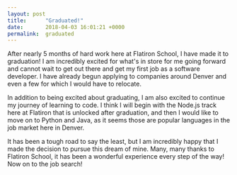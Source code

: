 ```yaml
---
layout: post
title:      "Graduated!"
date:       2018-04-03 16:01:21 +0000
permalink:  graduated
---
```



After nearly 5 months of hard work here at Flatiron School, I have made it to graduation! I am incredibly excited for what's in store for me going forward and cannot wait to get out there and get my first job as a software developer. I have already begun applying to companies around Denver and even a few for which I would have to relocate.

In addition to being excited about graduating, I am also excited to continue my journey of learning to code. I think I will begin with the Node.js track here at Flatiron that is unlocked after graduation, and then I would like to move on to Python and Java, as it seems those are popular languages in the job market here in Denver.

It has been a tough road to say the least, but I am incredibly happy that I made the decision to pursue this dream of mine. Many, many thanks to Flatiron School, it has been a wonderful experience every step of the way! Now on to the job search!


